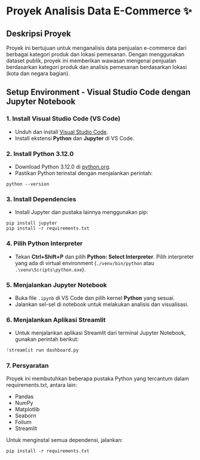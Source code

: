 # Proyek Analisis Data E-Commerce ✨

## Deskripsi Proyek
Proyek ini bertujuan untuk menganalisis data penjualan e-commerce dari berbagai kategori produk dan lokasi pemesanan. Dengan menggunakan dataset publik, proyek ini memberikan wawasan mengenai penjualan berdasarkan kategori produk dan analisis pemesanan berdasarkan lokasi (kota dan negara bagian).

## Setup Environment - Visual Studio Code dengan Jupyter Notebook

### 1. Install Visual Studio Code (VS Code)
- Unduh dan install [Visual Studio Code](https://code.visualstudio.com/).
- Install ekstensi **Python** dan **Jupyter** di VS Code.

### 2. Install Python 3.12.0
- Download Python 3.12.0 di [python.org](https://www.python.org/downloads/release/python-3120/).
- Pastikan Python terinstal dengan menjalankan perintah:
```
python --version
```

### 3. Install Dependencies
- Install Jupyter dan pustaka lainnya menggunakan pip:
```
pip install jupyter
pip install -r requirements.txt
```

### 4. Pilih Python Interpreter
- Tekan **Ctrl+Shift+P** dan pilih **Python: Select Interpreter**. Pilih interpreter yang ada di virtual environment (`./venv/bin/python` atau `.\venv\Scripts\python.exe`).

### 5. Menjalankan Jupyter Notebook
- Buka file `.ipynb` di VS Code dan pilih kernel **Python** yang sesuai.
- Jalankan sel-sel di notebook untuk melakukan analisis dan visualisasi.

### 6. Menjalankan Aplikasi Streamlit
- Untuk menjalankan aplikasi Streamlit dari terminal Jupyter Notebook, gunakan perintah berikut:
```python
!streamlit run dashboard.py
```

### 7. Persyaratan
Proyek ini membutuhkan beberapa pustaka Python yang tercantum dalam requirements.txt, antara lain:
- Pandas
- NumPy
- Matplotlib
- Seaborn
- Folium
- Streamlit

Untuk menginstal semua dependensi, jalankan:
```
pip install -r requirements.txt
```